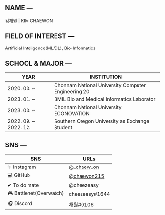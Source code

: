 ## NAME —
김채원 | KIM CHAEWON

## FIELD OF INTEREST —
Artificial Inteligence(ML/DL), Bio-Informatics


## SCHOOL & MAJOR —
|YEAR|INSTITUTION|
|------|-----|
|2020. 03. ~ |Chonnam National University Computer Engineering 20|
|2023. 01. ~ |BMIL Bio and Medical Informatics Laborator|
|2023. 03. ~ |Chonnam National University ECONOVATION|
|2022. 09. ~ 2022. 12. |Southern Oregon University as Exchange Student|

## SNS —
|SNS|URLs|
|------|-----|
|✨  Instagram |[@_chaew_on](https://www.instagram.com/_chaew_on/)|
|💻  GitHub |[@chaewon215](https://github.com/chaewon215)|
|✔  To do mate |@cheezeasy|
|🎮  Battlenet(Overwatch) |cheezeasy#1644|
|🎧  Discord |채원#0106|
